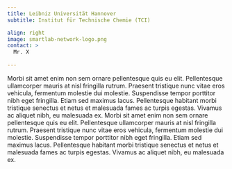 ```yaml
---
title: Leibniz Universität Hannover
subtitle: Institut für Technische Chemie (TCI)

align: right
image: smartlab-network-logo.png
contact: >
  Mr. X
  
---
```


Morbi sit amet enim non sem ornare pellentesque quis eu elit. Pellentesque ullamcorper mauris at nisl fringilla rutrum. Praesent tristique nunc vitae eros vehicula, fermentum molestie dui molestie. Suspendisse tempor porttitor nibh eget fringilla. Etiam sed maximus lacus. Pellentesque habitant morbi tristique senectus et netus et malesuada fames ac turpis egestas. Vivamus ac aliquet nibh, eu malesuada ex.
Morbi sit amet enim non sem ornare pellentesque quis eu elit. Pellentesque ullamcorper mauris at nisl fringilla rutrum. Praesent tristique nunc vitae eros vehicula, fermentum molestie dui molestie. Suspendisse tempor porttitor nibh eget fringilla. Etiam sed maximus lacus. Pellentesque habitant morbi tristique senectus et netus et malesuada fames ac turpis egestas. Vivamus ac aliquet nibh, eu malesuada ex.
